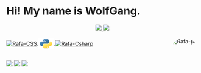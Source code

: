 <h1> Hi! My name is WolfGang. </h1>

<div align="center">
  <a href="https://github.com/WolfGang198">
  <img height="180em" src="https://github-readme-stats.vercel.app/api?username=WolfGang198&show_icons=true&theme=dracula&include_all_commits=true&count_private=true"/>
  <img height="180em" src="https://github-readme-stats.vercel.app/api/top-langs/?username=WolfGang198&layout=compact&langs_count=7&theme=dracula"/>
</div>
  <div style="display: inline_block"><br>
  <img align="center" alt="Rafa-CSS" height="30" width="40" src="https://user-images.githubusercontent.com/95577533/166748912-8ae5d14a-8178-4ab8-b08e-f02498d7f983.png">
  <img align="center" alt="Rafa-Python" height="30" width="40" src="https://raw.githubusercontent.com/devicons/devicon/master/icons/python/python-original.svg">
  <img align="center" alt="Rafa-Csharp" height="30" width="40" src="https://user-images.githubusercontent.com/95577533/166749232-356ce36f-8cf4-4c61-adc9-9790a97496fc.png">
  <img align="right" alt="Rafa-pic" height="150" style="border-radius:50px;" src="https://user-images.githubusercontent.com/95577533/166749833-dcd093bf-6dff-479a-b618-5652b677e21a.gif">
</div>
  
  ##
  
  <div> 
  <a href="Https://Instagram.com/wolfthefurry13" target="_blank"><img src="https://img.shields.io/badge/-Instagram-%23E4405F?style=for-the-badge&logo=instagram&logoColor=white" target="_blank"></a>
  <a href = "mailto:spartanbr2000@gmail.com"><img src="https://img.shields.io/badge/-Gmail-%23333?style=for-the-badge&logo=gmail&logoColor=white" target="_blank"></a>
  <a href="https://www.linkedin.com/in/tiago-neves-ferreira-942891238" target="_blank"><img src="https://img.shields.io/badge/-LinkedIn-%230077B5?style=for-the-badge&logo=linkedin&logoColor=white" target="_blank"></a> 
  
  </div>

